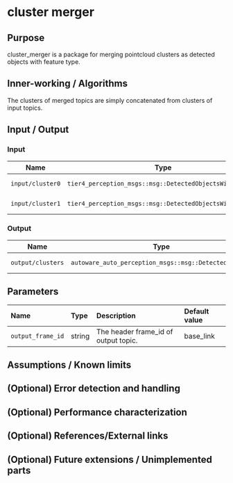 # cluster merger

## Purpose

cluster_merger is a package for merging pointcloud clusters as detected objects with feature type.

## Inner-working / Algorithms

The clusters of merged topics are simply concatenated from clusters of input topics.

## Input / Output

### Input

| Name             | Type                                                     | Description         |
| ---------------- | -------------------------------------------------------- | ------------------- |
| `input/cluster0` | `tier4_perception_msgs::msg::DetectedObjectsWithFeature` | pointcloud clusters |
| `input/cluster1` | `tier4_perception_msgs::msg::DetectedObjectsWithFeature` | pointcloud clusters |

### Output

| Name              | Type                                                  | Description     |
| ----------------- | ----------------------------------------------------- | --------------- |
| `output/clusters` | `autoware_auto_perception_msgs::msg::DetectedObjects` | merged clusters |

## Parameters

| Name              | Type   | Description                          | Default value |
| :---------------- | :----- | :----------------------------------- | :------------ |
| `output_frame_id` | string | The header frame_id of output topic. | base_link     |

## Assumptions / Known limits

<!-- Write assumptions and limitations of your implementation.

Example:
  This algorithm assumes obstacles are not moving, so if they rapidly move after the vehicle started to avoid them, it might collide with them.
  Also, this algorithm doesn't care about blind spots. In general, since too close obstacles aren't visible due to the sensing performance limit, please take enough margin to obstacles.
-->

## (Optional) Error detection and handling

<!-- Write how to detect errors and how to recover from them.

Example:
  This package can handle up to 20 obstacles. If more obstacles found, this node will give up and raise diagnostic errors.
-->

## (Optional) Performance characterization

<!-- Write performance information like complexity. If it wouldn't be the bottleneck, not necessary.

Example:
  ### Complexity

  This algorithm is O(N).

  ### Processing time

  ...
-->

## (Optional) References/External links

<!-- Write links you referred to when you implemented.

Example:
  [1] {link_to_a_thesis}
  [2] {link_to_an_issue}
-->

## (Optional) Future extensions / Unimplemented parts
